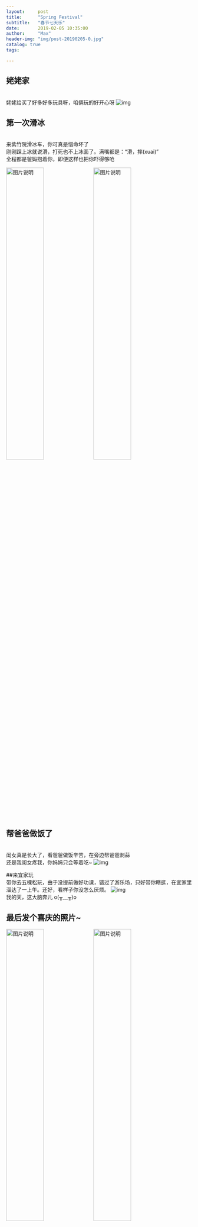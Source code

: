 ```yaml
---
layout:     post
title:      "Spring Festival"
subtitle:   "春节七天乐"
date:       2019-02-05 10:35:00
author:     "Max"
header-img: "img/post-20190205-0.jpg"
catalog: true
tags:

---
```


> 
## 姥姥家

<br>姥姥给买了好多好多玩具呀，咱俩玩的好开心呀
![img](/img/post-20190205-1.jpg)

## 第一次滑冰
<br>来紫竹院滑冰车，你可真是惜命坏了
<br>刚刚踩上冰就说滑，打死也不上冰面了。满嘴都是：“滑，摔(xuai)”
<br>全程都是爸妈抱着你，即便这样也把你吓得够呛

<img src="/img/post-20190205-3.jpg"  alt="图片说明" width="45%" style="display: inline-block;" ><img src="/img/post-20190205-2.jpg"  alt="图片说明" width="45%" style="display: inline-block; margin-left: 10px;"> 

## 帮爸爸做饭了
<br>闺女真是长大了，看爸爸做饭辛苦，在旁边帮爸爸剥蒜
<br>还是我闺女疼我，你妈妈只会等着吃~
![img](/img/post-20190205-4.jpg)

##来宜家玩
<br>带你去五棵松玩，由于没提前做好功课，错过了游乐场，只好带你瞎逛，在宜家里溜达了一上午。还好，看样子你没怎么厌烦。
![img](/img/post-20190205-5.jpg)
<br>我的天，这大脑奔儿 o(╥﹏╥)o


## 最后发个喜庆的照片~

<img src="/img/post-20190205-6.jpg"  alt="图片说明" width="45%" style="display: inline-block;" ><img src="/img/post-20190205-7.jpg"  alt="图片说明" width="45%" style="display: inline-block; margin-left: 10px;"> 

<br>爱你的爸爸
![img](/img/post-20190205-8.jpg)


